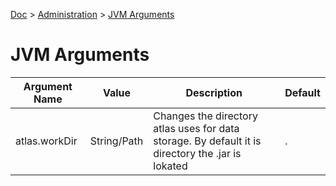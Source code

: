 [Doc](doc.md) > [Administration](doc.md#administration) > [JVM Arguments]()

# JVM Arguments

| Argument Name | Value       | Description                                                                                        | Default |
|---------------|-------------|---------------------------------------------------------------------------------------------------|---------|
| atlas.workDir | String/Path | Changes the directory atlas uses for data storage. By default it is directory the .jar is lokated | .       |